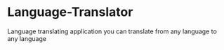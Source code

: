# Language-Translator
Language translating application you can translate from any language to any language
